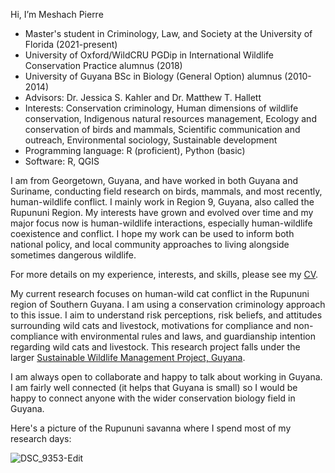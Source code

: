 Hi, I’m Meshach Pierre
- Master's student in Criminology, Law, and Society at the University of Florida (2021-present)
- University of Oxford/WildCRU PGDip in International Wildlife Conservation Practice alumnus (2018)
- University of Guyana BSc in Biology (General Option) alumnus (2010-2014)
- Advisors: Dr. Jessica S. Kahler and Dr. Matthew T. Hallett
- Interests: Conservation criminology, Human dimensions of wildlife conservation, Indigenous natural resources management, Ecology and conservation of birds and mammals,	Scientific communication and outreach, Environmental sociology,	Sustainable development
- Programming language: R (proficient), Python (basic)
- Software: R, QGIS

I am from Georgetown, Guyana, and have worked in both Guyana and Suriname, conducting field research on birds, mammals, and most recently, human-wildlife conflict. I mainly work in Region 9, Guyana, also called the Rupununi Region. My interests have grown and evolved over time and my major focus now is human-wildlife interactions, especially human-wildlife coexistence and conflict. I hope my work can be used to inform both national policy, and local community approaches to living alongside sometimes dangerous wildlife. 

For more details on my experience, interests, and skills, please see my [CV](Meshach%20Pierre_Curriculum%20Vitae_20210429.pdf).

My current research focuses on human-wild cat conflict in the Rupununi region of Southern Guyana. I am using a conservation criminology approach to this issue. I aim to understand risk perceptions, risk beliefs, and attitudes surrounding wild cats and livestock, motivations for compliance and non-compliance with environmental rules and laws, and guardianship intention regarding wild cats and livestock. This research project falls under the larger [Sustainable Wildlife Management Project, Guyana](https://www.swm-programme.info/country-guyana).

I am always open to collaborate and happy to talk about working in Guyana. I am fairly well connected (it helps that Guyana is small) so I would be happy to connect anyone with the wider conservation biology field in Guyana. 

Here's a picture of the Rupununi savanna where I spend most of my research days:

![DSC_9353-Edit](https://user-images.githubusercontent.com/48991184/116559152-21479200-a8ce-11eb-931b-3449021c13df.jpg)
